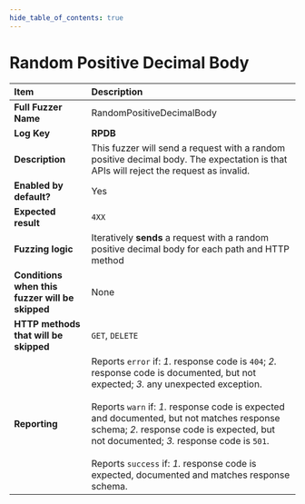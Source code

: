 ```yaml
--- 
hide_table_of_contents: true
---
```


# Random Positive Decimal Body

| Item                                            | Description                                                                                                                                                                                                                                                                                                                                                                                                                                 |
|:------------------------------------------------|:--------------------------------------------------------------------------------------------------------------------------------------------------------------------------------------------------------------------------------------------------------------------------------------------------------------------------------------------------------------------------------------------------------------------------------------------|
| **Full Fuzzer Name**                            | RandomPositiveDecimalBody                                                                                                                                                                                                                                                                                                                                                                                                                   |
| **Log Key**                                     | **RPDB**                                                                                                                                                                                                                                                                                                                                                                                                                                    |
| **Description**                                 | This fuzzer will send a request with a random positive decimal body. The expectation is that APIs will reject the request as invalid.                                                                                                                                                                                                                                                                                                       |
| **Enabled by default?**                         | Yes                                                                                                                                                                                                                                                                                                                                                                                                                                         |
| **Expected result**                             | `4XX`                                                                                                                                                                                                                                                                                                                                                                                                                                       |
| **Fuzzing logic**                               | Iteratively **sends** a request with a random positive decimal body for each path and HTTP method                                                                                                                                                                                                                                                                                                                                           |
| **Conditions when this fuzzer will be skipped** | None                                                                                                                                                                                                                                                                                                                                                                                                                                        |
| **HTTP methods that will be skipped**           | `GET`, `DELETE`                                                                                                                                                                                                                                                                                                                                                                                                                             |
| **Reporting**                                   | Reports `error` if: *1.* response code is `404`; *2.* response code is documented, but not expected; *3.* any unexpected exception. <br/><br/> Reports `warn` if: *1.* response code is expected and documented, but not matches response schema; *2.* response code is expected, but not documented; *3.* response code is `501`. <br/><br/> Reports `success` if: *1.* response code is expected, documented and matches response schema. | 
